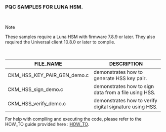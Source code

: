 
### PQC SAMPLES FOR LUNA HSM.

<br>

>[!NOTE]
>These samples require a Luna HSM with firmware 7.8.9 or later.
>They also required the Universal client 10.8.0 or later to compile.

<br>

| FILE_NAME | DESCRIPTION |
| --- | --- |
| CKM_HSS_KEY_PAIR_GEN_demo.c | demonstrates how to generate HSS key pair. |
| CKM_HSS_sign_demo.c | demonstrates how to sign data from a file using HSS. |
| CKM_HSS_verify_demo.c | demonstrates how to verify digital signature using HSS. |


For help with compiling and executing the code, please refer to the HOW_TO guide provided here : [HOW_TO](/C_Samples/HOW_TO.md).
